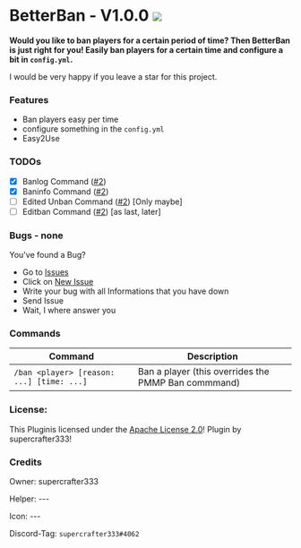 # BetterBan - V1.0.0   [![](https://poggit.pmmp.io/shield.state/BetterBan)](https://poggit.pmmp.io/p/BetterBan) 

**Would you like to ban players for a certain period of time? Then BetterBan is just right for you! Easily ban players for a certain time and configure a bit in `config.yml`.**

I would be very happy if you leave a star for this project.

### Features
- Ban players easy per time
- configure something in the `config.yml`
- Easy2Use

### TODOs
- [X] Banlog Command ([#2](https://github.com/supercrafter333/BetterBan/issues/2))
- [X] Baninfo Command ([#2](https://github.com/supercrafter333/BetterBan/issues/2))
- [ ] Edited Unban Command ([#2](https://github.com/supercrafter333/BetterBan/issues/2)) [Only maybe]
- [ ] Editban Command ([#2](https://github.com/supercrafter333/BetterBan/issues/2)) [as last, later]

### Bugs - none
You've found a Bug?
- Go to [Issues](https://github.com/supercrafter333/BetterBan/issues)
- Click on [New Issue](https://github.com/supercrafter333/BetterBan/issues/new/choose)
- Write your bug with all Informations that you have down
- Send Issue
- Wait, I where answer you

### Commands
|**Command**|**Description**|
|-----------|---------------|
|`/ban <player> [reason: ...] [time: ...]`|Ban a player (this overrides the PMMP Ban commmand)|

### License:
This Pluginis licensed under the [Apache License 2.0](/LICENSE)! Plugin by supercrafter333!

### Credits
Owner: supercrafter333

Helper: ---

Icon: ---

Discord-Tag: `supercrafter333#4062`
